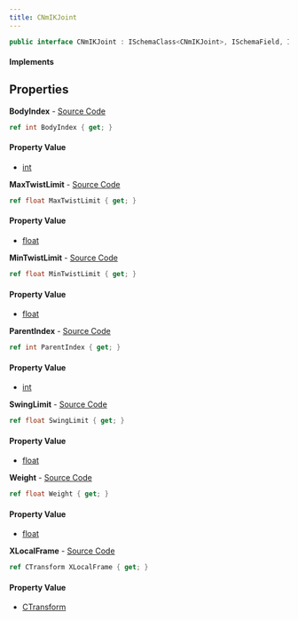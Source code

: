 ```yaml
---
title: CNmIKJoint
---
```


```csharp
public interface CNmIKJoint : ISchemaClass<CNmIKJoint>, ISchemaField, ISchemaClass, INativeHandle
```

#### Implements

## Properties

**BodyIndex** - [Source Code](https://github.com/swiftly-solution/swiftlys2/blob/master/managed/src/SwiftlyS2.Generated/Schemas/Interfaces/CNmIKJoint.cs#L18)

```csharp
ref int BodyIndex { get; }
```

#### Property Value

- [int](https://learn.microsoft.com/dotnet/api/system.int32)

**MaxTwistLimit** - [Source Code](https://github.com/swiftly-solution/swiftlys2/blob/master/managed/src/SwiftlyS2.Generated/Schemas/Interfaces/CNmIKJoint.cs#L26)

```csharp
ref float MaxTwistLimit { get; }
```

#### Property Value

- [float](https://learn.microsoft.com/dotnet/api/system.single)

**MinTwistLimit** - [Source Code](https://github.com/swiftly-solution/swiftlys2/blob/master/managed/src/SwiftlyS2.Generated/Schemas/Interfaces/CNmIKJoint.cs#L24)

```csharp
ref float MinTwistLimit { get; }
```

#### Property Value

- [float](https://learn.microsoft.com/dotnet/api/system.single)

**ParentIndex** - [Source Code](https://github.com/swiftly-solution/swiftlys2/blob/master/managed/src/SwiftlyS2.Generated/Schemas/Interfaces/CNmIKJoint.cs#L16)

```csharp
ref int ParentIndex { get; }
```

#### Property Value

- [int](https://learn.microsoft.com/dotnet/api/system.int32)

**SwingLimit** - [Source Code](https://github.com/swiftly-solution/swiftlys2/blob/master/managed/src/SwiftlyS2.Generated/Schemas/Interfaces/CNmIKJoint.cs#L22)

```csharp
ref float SwingLimit { get; }
```

#### Property Value

- [float](https://learn.microsoft.com/dotnet/api/system.single)

**Weight** - [Source Code](https://github.com/swiftly-solution/swiftlys2/blob/master/managed/src/SwiftlyS2.Generated/Schemas/Interfaces/CNmIKJoint.cs#L28)

```csharp
ref float Weight { get; }
```

#### Property Value

- [float](https://learn.microsoft.com/dotnet/api/system.single)

**XLocalFrame** - [Source Code](https://github.com/swiftly-solution/swiftlys2/blob/master/managed/src/SwiftlyS2.Generated/Schemas/Interfaces/CNmIKJoint.cs#L20)

```csharp
ref CTransform XLocalFrame { get; }
```

#### Property Value

- [CTransform](/docs/api/shared/natives/ctransform)

